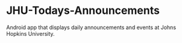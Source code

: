 JHU-Todays-Announcements
========================

Android app that displays daily announcements and events at Johns Hopkins University.
